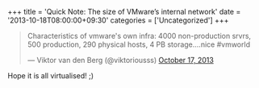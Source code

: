 +++
title = 'Quick Note: The size of VMware’s internal network'
date = '2013-10-18T08:00:00+09:30'
categories = ['Uncategorized']
+++

> Characteristics of vmware's own infra: 4000 non-production srvrs, 500
> production, 290 physical hosts, 4 PB storage....nice #vmworld
>
> &mdash; Viktor van den Berg (@viktoriousss) [October 17, 2013](https://twitter.com/viktoriousss/statuses/390738839729623040)

Hope it is all virtualised! ;)
